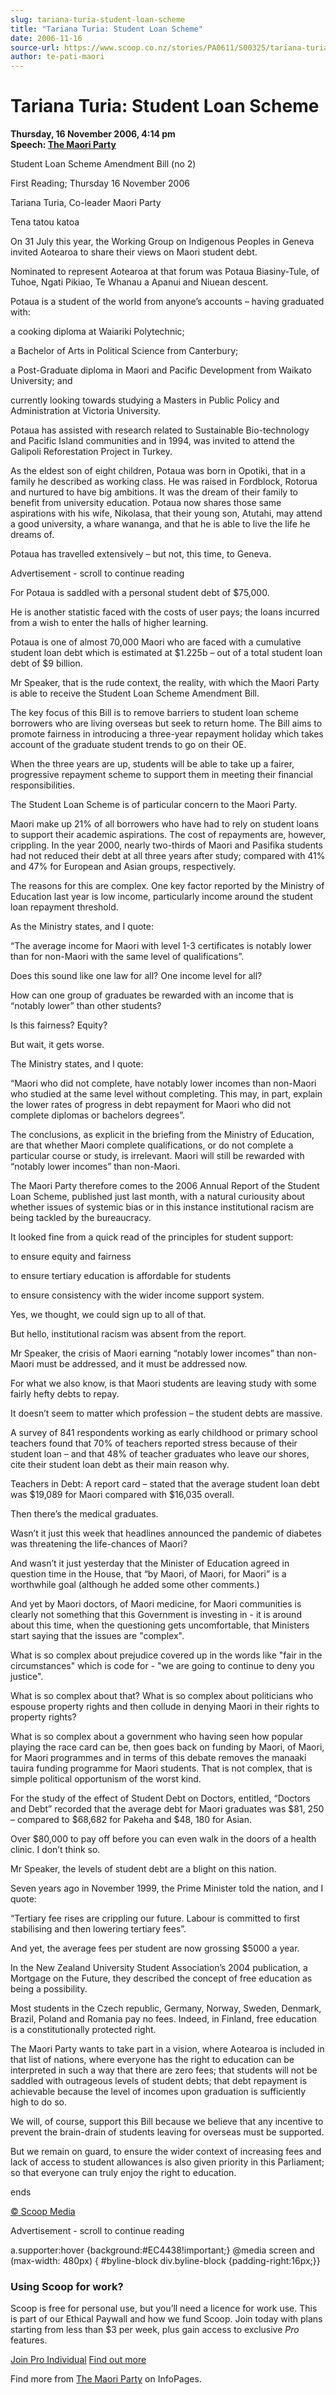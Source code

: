 ```yaml
---
slug: tariana-turia-student-loan-scheme
title: "Tariana Turia: Student Loan Scheme"
date: 2006-11-16
source-url: https://www.scoop.co.nz/stories/PA0611/S00325/tariana-turia-student-loan-scheme.htm
author: te-pati-maori
---
```

Tariana Turia: Student Loan Scheme
==================================

**Thursday, 16 November 2006, 4:14 pm**  
**Speech: [The Maori Party](https://info.scoop.co.nz/The_Maori_Party)**

Student Loan Scheme Amendment Bill (no 2)

First Reading; Thursday 16 November 2006

Tariana Turia, Co-leader Maori Party

Tena tatou katoa

On 31 July this year, the Working Group on Indigenous Peoples in Geneva invited Aotearoa to share their views on Maori student debt.

Nominated to represent Aotearoa at that forum was Potaua Biasiny-Tule, of Tuhoe, Ngati Pikiao, Te Whanau a Apanui and Niuean descent.

Potaua is a student of the world from anyone’s accounts – having graduated with:

a cooking diploma at Waiariki Polytechnic;

a Bachelor of Arts in Political Science from Canterbury;

a Post-Graduate diploma in Maori and Pacific Development from Waikato University; and

currently looking towards studying a Masters in Public Policy and Administration at Victoria University.

Potaua has assisted with research related to Sustainable Bio-technology and Pacific Island communities and in 1994, was invited to attend the Galipoli Reforestation Project in Turkey.

As the eldest son of eight children, Potaua was born in Opotiki, that in a family he described as working class. He was raised in Fordblock, Rotorua and nurtured to have big ambitions. It was the dream of their family to benefit from university education. Potaua now shares those same aspirations with his wife, Nikolasa, that their young son, Atutahi, may attend a good university, a whare wananga, and that he is able to live the life he dreams of.

Potaua has travelled extensively – but not, this time, to Geneva.

Advertisement - scroll to continue reading





For Potaua is saddled with a personal student debt of $75,000.

He is another statistic faced with the costs of user pays; the loans incurred from a wish to enter the halls of higher learning.

Potaua is one of almost 70,000 Maori who are faced with a cumulative student loan debt which is estimated at $1.225b – out of a total student loan debt of $9 billion.

Mr Speaker, that is the rude context, the reality, with which the Maori Party is able to receive the Student Loan Scheme Amendment Bill.

The key focus of this Bill is to remove barriers to student loan scheme borrowers who are living overseas but seek to return home. The Bill aims to promote fairness in introducing a three-year repayment holiday which takes account of the graduate student trends to go on their OE.

When the three years are up, students will be able to take up a fairer, progressive repayment scheme to support them in meeting their financial responsibilities.

The Student Loan Scheme is of particular concern to the Maori Party.

Maori make up 21% of all borrowers who have had to rely on student loans to support their academic aspirations. The cost of repayments are, however, crippling. In the year 2000, nearly two-thirds of Maori and Pasifika students had not reduced their debt at all three years after study; compared with 41% and 47% for European and Asian groups, respectively.

The reasons for this are complex. One key factor reported by the Ministry of Education last year is low income, particularly income around the student loan repayment threshold.

As the Ministry states, and I quote:

“The average income for Maori with level 1-3 certificates is notably lower than for non-Maori with the same level of qualifications”.

Does this sound like one law for all? One income level for all?

How can one group of graduates be rewarded with an income that is “notably lower” than other students?

Is this fairness? Equity?

But wait, it gets worse.

The Ministry states, and I quote:

“Maori who did not complete, have notably lower incomes than non-Maori who studied at the same level without completing. This may, in part, explain the lower rates of progress in debt repayment for Maori who did not complete diplomas or bachelors degrees”.

The conclusions, as explicit in the briefing from the Ministry of Education, are that whether Maori complete qualifications, or do not complete a particular course or study, is irrelevant. Maori will still be rewarded with “notably lower incomes” than non-Maori.

The Maori Party therefore comes to the 2006 Annual Report of the Student Loan Scheme, published just last month, with a natural curiousity about whether issues of systemic bias or in this instance institutional racism are being tackled by the bureaucracy.

It looked fine from a quick read of the principles for student support:

to ensure equity and fairness

to ensure tertiary education is affordable for students

to ensure consistency with the wider income support system.

Yes, we thought, we could sign up to all of that.

But hello, institutional racism was absent from the report.

Mr Speaker, the crisis of Maori earning “notably lower incomes” than non-Maori must be addressed, and it must be addressed now.

For what we also know, is that Maori students are leaving study with some fairly hefty debts to repay.

It doesn’t seem to matter which profession – the student debts are massive.

A survey of 841 respondents working as early childhood or primary school teachers found that 70% of teachers reported stress because of their student loan – and that 48% of teacher graduates who leave our shores, cite their student loan debt as their main reason why.

Teachers in Debt: A report card – stated that the average student loan debt was $19,089 for Maori compared with $16,035 overall.

Then there’s the medical graduates.

Wasn’t it just this week that headlines announced the pandemic of diabetes was threatening the life-chances of Maori?

And wasn’t it just yesterday that the Minister of Education agreed in question time in the House, that “by Maori, of Maori, for Maori” is a worthwhile goal (although he added some other comments.)

And yet by Maori doctors, of Maori medicine, for Maori communities is clearly not something that this Government is investing in - it is around about this time, when the questioning gets uncomfortable, that Ministers start saying that the issues are "complex".

What is so complex about prejudice covered up in the words like "fair in the circumstances" which is code for - "we are going to continue to deny you justice".

What is so complex about that? What is so complex about politicians who espouse property rights and then collude in denying Maori in their rights to property rights?

What is so complex about a government who having seen how popular playing the race card can be, then goes back on funding by Maori, of Maori, for Maori programmes and in terms of this debate removes the manaaki tauira funding programme for Maori students. That is not complex, that is simple political opportunism of the worst kind.

For the study of the effect of Student Debt on Doctors, entitled, “Doctors and Debt” recorded that the average debt for Maori graduates was $81, 250 – compared to $68,682 for Pakeha and $48, 180 for Asian.

Over $80,000 to pay off before you can even walk in the doors of a health clinic. I don’t think so.

Mr Speaker, the levels of student debt are a blight on this nation.

Seven years ago in November 1999, the Prime Minister told the nation, and I quote:

“Tertiary fee rises are crippling our future. Labour is committed to first stabilising and then lowering tertiary fees”.

And yet, the average fees per student are now grossing $5000 a year.

In the New Zealand University Student Association’s 2004 publication, a Mortgage on the Future, they described the concept of free education as being a possibility.

Most students in the Czech republic, Germany, Norway, Sweden, Denmark, Brazil, Poland and Romania pay no fees. Indeed, in Finland, free education is a constitutionally protected right.

The Maori Party wants to take part in a vision, where Aotearoa is included in that list of nations, where everyone has the right to education can be interpreted in such a way that there are zero fees; that students will not be saddled with outrageous levels of student debts; that debt repayment is achievable because the level of incomes upon graduation is sufficiently high to do so.

We will, of course, support this Bill because we believe that any incentive to prevent the brain-drain of students leaving for overseas must be supported.

But we remain on guard, to ensure the wider context of increasing fees and lack of access to student allowances is also given priority in this Parliament; so that everyone can truly enjoy the right to education.

ends

[© Scoop Media](http://www.scoop.co.nz/about/terms.html)  

Advertisement - scroll to continue reading



a.supporter:hover {background:#EC4438!important;} @media screen and (max-width: 480px) { #byline-block div.byline-block {padding-right:16px;}}

### Using Scoop for work?

Scoop is free for personal use, but you’ll need a licence for work use. This is part of our Ethical Paywall and how we fund Scoop. Join today with plans starting from less than $3 per week, plus gain access to exclusive _Pro_ features.  
  
[Join Pro Individual](https://pro.scoop.co.nz/Individual/?from=ProIn24) [Find out more](https://pro.scoop.co.nz/using-scoop-for-work/?from=ProIn24)

Find more from [The Maori Party](https://info.scoop.co.nz/The_Maori_Party) on InfoPages.